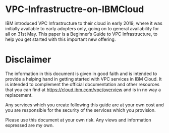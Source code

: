 # VPC-Infrastructre-on-IBMCloud
IBM introduced VPC Infrastructure to their cloud in early 2019, where it was initially available to early adopters only, going on to general availability for all on 31st May. This paper is a Beginner’s Guide to VPC Infrastructure, to help you get started with this important new offering.

# Disclaimer
The information in this document is given in good faith and is intended to provide a helping hand in getting started with VPC services in IBM Cloud. It is intended to complement the official documentation and other resources that you can find at https://cloud.ibm.com/vpc/overview and is in no way a replacement.

Any services which you create following this guide are at your own cost and you are responsible for the security of the services which you provision.

Please use this document at your own risk. Any views and information expressed are my own.

